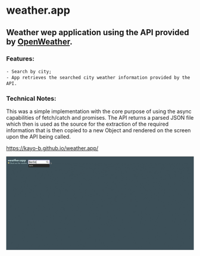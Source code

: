 # weather.app

## Weather wep application using the API provided by [OpenWeather](https://openweathermap.org/).

### Features: 
    - Search by city;
    - App retrieves the searched city weather information provided by the API.
    
### Technical Notes:

This was a simple implementation with the core purpose of using the async capabilities of fetch/catch and promises. The API returns a parsed JSON file which then is used as the source for the extraction of the required information that is then copied to a new Object and rendered on the screen upon the API being called. 

https://kayo-b.github.io/weather.app/

![weather](weather.gif)